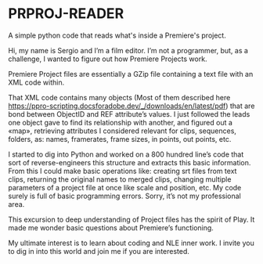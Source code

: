 # PRPROJ-READER
A simple python code that reads what's inside a Premiere's project.


Hi, my name is Sergio and I’m a film editor. 
I’m not a programmer, but, as a challenge, I wanted to figure out
how Premiere Projects work.

Premiere Project files are essentially a GZip file containing a text file with an XML code within. 

That XML code contains many objects (Most of them described here https://ppro-scripting.docsforadobe.dev/_/downloads/en/latest/pdf) 
that are bond between ObjectID and REF attribute’s values.
I just followed the leads one object gave to find its relationship with another, and figured out a «map», retrieving attributes 
I considered relevant for clips, sequences, folders, as: names, framerates, frame sizes, in points, out points, etc.

I started to dig into Python and worked on a 800 hundred line’s code that sort of reverse-engineers this structure and extracts this basic information. From this I could make basic operations like: creating srt files from text clips, returning the original names to merged clips, changing multiple parameters of a project file at once like scale and position, etc. My code surely is full of basic programming errors. Sorry, it’s not my professional area. 

This excursion to deep understanding of Project files has the spirit of Play. It made me wonder basic questions about Premiere’s functioning. 

My ultimate interest is to learn about coding and NLE inner work. I invite you to dig in into this world and join me if you are interested.
